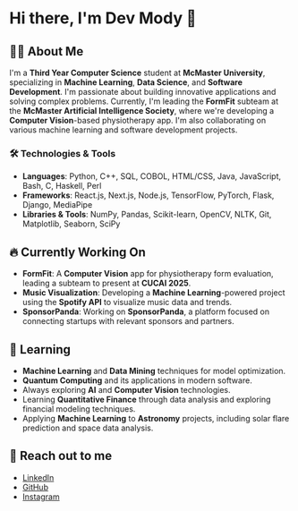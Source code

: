 # Hi there, I'm Dev Mody 👋

## 👨‍💻 About Me
I'm a **Third Year Computer Science** student at **McMaster University**, specializing in **Machine Learning**, **Data Science**, and **Software Development**. I'm passionate about building innovative applications and solving complex problems. Currently, I'm leading the **FormFit** subteam at the **McMaster Artificial Intelligence Society**, where we're developing a **Computer Vision**-based physiotherapy app. I'm also collaborating on various machine learning and software development projects.

### 🛠 Technologies & Tools
- **Languages**: Python, C++, SQL, COBOL, HTML/CSS, Java, JavaScript, Bash, C, Haskell, Perl
- **Frameworks**: React.js, Next.js, Node.js, TensorFlow, PyTorch, Flask, Django, MediaPipe
- **Libraries & Tools**: NumPy, Pandas, Scikit-learn, OpenCV, NLTK, Git, Matplotlib, Seaborn, SciPy

## 🔥 Currently Working On
- **FormFit**: A **Computer Vision** app for physiotherapy form evaluation, leading a subteam to present at **CUCAI 2025**.
- **Music Visualization**: Developing a **Machine Learning**-powered project using the **Spotify API** to visualize music data and trends.
- **SponsorPanda**: Working on **SponsorPanda**, a platform focused on connecting startups with relevant sponsors and partners.

## 🌱 Learning
- **Machine Learning** and **Data Mining** techniques for model optimization.
- **Quantum Computing** and its applications in modern software.
- Always exploring **AI** and **Computer Vision** technologies.
- Learning **Quantitative Finance** through data analysis and exploring financial modeling techniques.
- Applying **Machine Learning** to **Astronomy** projects, including solar flare prediction and space data analysis.

## 📣 Reach out to me
- [LinkedIn](https://www.linkedin.com/in/dev-mody/)
- [GitHub](https://github.com/DEVeloper1006)
- [Instagram](https://www.instagram.com/developer_106)
